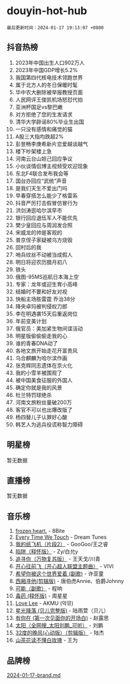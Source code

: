 # douyin-hot-hub

`最后更新时间：2024-01-17 19:13:07 +0800`

## 抖音热榜

1. 2023年中国出生人口902万人
1. 2023年中国GDP增长5.2%
1. 我国第四代核电技术领跑世界
1. 属于北方人的冬日保暖时髦
1. 华中农大删除被举报教授页面
1. 人民网评王俊凯机场怒怼代拍
1. 亚洲杯国足vs黎巴嫩
1. 对方拒绝了您的生发请求
1. 清华大学辟谣80%毕业生出国
1. 一只没有感情和痛觉的猫
1. A股三大指均跌超2%
1. 彭昱畅李庚希新片恋爱越谈越气
1. 楼下吵架楼上急
1. 河南云台山妲己回应争议
1. 小伙谈情侣博主视频受欢迎现象
1. 东北F4联合发布我会等
1. 国台办回应“武统”声音
1. 是我们天生不爱出门吗
1. 早春穿搭怎么能少了格雷系
1. 抖音严厉打击假冒仿冒行为
1. 洪剑涛逛哈尔滨早市
1. 银行回应退伍军人不能优先
1. 樊少皇回应与周润发合照
1. 宋威龙的帅是客观的
1. 普京侄子家疑被乌方烧毁
1. 回村后的我
1. 哨兵纹丝不动被当成假人
1. 明日将迎农历腊月初八
1. 铁头
1. 俄图-95MS巡航日本海上空
1. 专家：龙年或迎生育小高峰
1. 结婚时不要和好友对视
1. 快船主场胜雷霆 乔治38分
1. 降央卓玛被判侵权刀郎
1. 李在明遇袭15天后重返岗位
1. 年前变美计划
1. 俄官员：美加紧生物间谍活动
1. 明星版偷偷偷走我的心
1. 谁的青春DNA动了
1. 各地文旅开始走花开富贵风
1. 乌合麒麟为哈尔滨作画
1. 张克辉同志遗体在京火化
1. 我的小雪羊被围观了
1. 被中国美食征服的外国人
1. 确定你就是我的风景
1. 杜兰特罚球绝杀
1. 河南文旅粉丝量破200万
1. 客官不可以也出爆改版了
1. 杨四替儿子认罪好心酸
1. 韩艺人为逃兵役谎称智力障碍

## 明星榜

暂无数据

## 直播榜

暂无数据

## 音乐榜

1. [frozen heart.](https://sf86-cdn-tos.douyinstatic.com/obj/tos-cn-ve-2774/oIIWJfyjIACZA9zQMtnJ6hQQhFC4vhCupoRBsO) - 8Bite
1. [Every Time We Touch](https://sf86-cdn-tos.douyinstatic.com/obj/tos-cn-ve-2774/ogN6lUKQeBBfEVhIOMikG1CcJjugxk1tztZyhP) - Dream Tunes
1. [我的纸飞机（片段2）](https://sf86-cdn-tos.douyinstatic.com/obj/tos-cn-ve-2774/oM2ZrKcg2CD5AeRB2gkeXOFB1IxAGJdZPazYHf) - GooGoo/王之睿
1. [陷阱（释怀版）](https://sf86-cdn-tos.douyinstatic.com/obj/tos-cn-ve-2774/oE8C21LeZrzKLDFfQYgMzx4GAIHageG5IzayY7) - Zy/白允y
1. [追寻你（万物复苏版）](https://sf6-cdn-tos.douyinstatic.com/obj/tos-cn-ve-2774/oYeAZJsbjIDit9APmBg8u6uDUQnHmoCf3gbo74) - 王天戈/川青
1. [开心往前飞（开心超人联盟主题曲）](https://sf86-cdn-tos.douyinstatic.com/obj/tos-cn-ve-2774/9d8fb7c82cf1421fb93a9fe925275e0a) - VIVI
1. [希望你被这个世界爱着 (副歌)](https://sf86-cdn-tos.douyinstatic.com/obj/tos-cn-ve-2774/oUHCmWQfZlE3QQBKBeD8rCFLpJzPgCpImhsxMt) - 许亚童
1. [西厢寻他(剪辑版)](https://sf86-cdn-tos.douyinstatic.com/obj/tos-cn-ve-2774/oUsAVfAQKlRNxEv5qxvIB8o5qmIWUcXbzJKJhw) - 唐伯虎Annie、伯爵Johnny
1. [可能（副歌）](https://sf3-cdn-tos.douyinstatic.com/obj/tos-cn-ve-2774/cde1731888894259b333569393c2fb51) - 程响
1. [毒药 (释怀版)](https://sf86-cdn-tos.douyinstatic.com/obj/tos-cn-ve-2774/oYILMEAzspdZBIzy4frJNB8ZHPHWAhiwowd4Ad) - 周星星
1. [Love Lee](https://sf3-cdn-tos.douyinstatic.com/obj/tos-cn-ve-2774/o05GbkJGbCBTdDnMtB0fwOYgkeZp23vrWQDQBS) - AKMU (악뮤)
1. [星光降落 (贝儿完整版)](https://sf86-cdn-tos.douyinstatic.com/obj/tos-cn-ve-2774/okwB9hAwyAtsFFkFBzAX1hOOfQuIoMNs0W2Mwr) - 陆雨萱（贝儿）
1. [有你在 (第一次见面你的开场白)](https://sf3-cdn-tos.douyinstatic.com/obj/tos-cn-ve-2774/oAthrQ3ClJBfI57uBoFEgNDYtNCZ0TSYQQfxQ0) - 赵露思
1. [太阳（全网搜_太阳刘鹏_可听）](https://sf86-cdn-tos.douyinstatic.com/obj/tos-cn-ve-2774/ogWbyIQnlBFImVbeDocRdCIYtBHlbJXgfZMvgz) - 刘鹏
1. [32度的晚风(心动版）（剪辑版）](https://sf86-cdn-tos.douyinstatic.com/obj/tos-cn-ve-2774/owNyabsyWdzUulxhoJfK8IBXgp0UMQAHpvGh2B) - 陆杰
1. [山茶花读不懂白玫瑰](https://sf3-cdn-tos.douyinstatic.com/obj/tos-cn-ve-2774/osfn8B7DktrRHEPJgPCfDbw7QDQEkwC16BxZg9) - 王为

## 品牌榜

[2024-01-17-brand.md](2024-01-17-brand.md)
